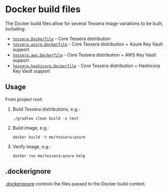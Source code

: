 # Docker build files

The Docker build files allow for several Tessera image variations to be built, including:

* [`tessera.Dockerfile`](tessera.Dockerfile) - Core Tessera distribution
* [`tessera.azure.Dockerfile`](tessera.azure.Dockerfile) - Core Tessera distribution + Azure Key Vault support 
* [`tessera.aws.Dockerfile`](tessera.aws.Dockerfile) - Core Tessera distribution + AWS Key Vault support
* [`tessera.hashicorp.Dockerfile`](tessera.hashicorp.Dockerfile) - Core Tessera distribution + Hashicorp Key Vault support 

## Usage

From project root:

1. Build Tessera distributions, e.g.:
    ```shell
    ./gradlew clean build -x test
    ```

2. Build image, e.g.:
    ```shell
    docker build -t me/tessera:azure
    ```

3. Verify image, e.g.:
    ```shell
    docker run me/tessera:azure help
    ```

## .dockerignore

[.dockerignore](../.dockerignore) controls the files passed to the Docker build context. 